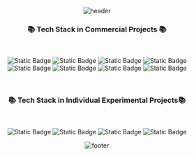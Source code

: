 
<div align=center>
  
![header](https://capsule-render.vercel.app/api?type=slice&color=gradient&customColorList=14&height=200&section=header&text=Hi,&fontSize=40&rotate=13&fontAlignY=-4&fontAlign=98)



<h3 align="center"> 
  📚 Tech Stack in Commercial Projects 📚
</h3>
<br>

![Static Badge](https://img.shields.io/badge/Java-007396?style=for-the-badge&logoColor=white)
![Static Badge](https://img.shields.io/badge/javascript-%23F7DF1E?style=for-the-badge&logo=javascript&logoColor=black)
![Static Badge](https://img.shields.io/badge/spring-%236DB33F?style=for-the-badge&logo=spring&logoColor=white)
![Static Badge](https://img.shields.io/badge/springboot-%236DB33F?style=for-the-badge&logo=springboot&logoColor=white)
![Static Badge](https://img.shields.io/badge/vue-%234FC08D?style=for-the-badge&logo=Vue.js&logoColor=white)
![Static Badge](https://img.shields.io/badge/postgresql-%234169E1?style=for-the-badge&logo=PostgresQL&logoColor=white)
![Static Badge](https://img.shields.io/badge/express-%23000000?style=for-the-badge&logo=express&logoColor=white)
![Static Badge](https://img.shields.io/badge/node.js-%23339933?style=for-the-badge&logo=nodedotjs&logoColor=white)

<br>

<h3 align="center"> 
  📚 Tech Stack in Individual Experimental Projects📚
</h3>
<br>

![Static Badge](https://img.shields.io/badge/spring%20security-%236DB33F?style=for-the-badge&logo=springsecurity&logoColor=white)
![Static Badge](https://img.shields.io/badge/docker-%232496ED?style=for-the-badge&logo=docker&logoColor=white)
![Static Badge](https://img.shields.io/badge/redis-%23DC382D?style=for-the-badge&logo=redis&logoColor=white)
![Static Badge](https://img.shields.io/badge/sequelize-%2352B0E7?style=for-the-badge&logo=sequelize&logoColor=white)


![footer](https://capsule-render.vercel.app/api?section=footer&type=slice&color=gradient&customColorList=14&height=200&text=%20@devwuu%20here!&fontSize=40&rotate=13.1&fontAlignY=27&fontAlign=18)

